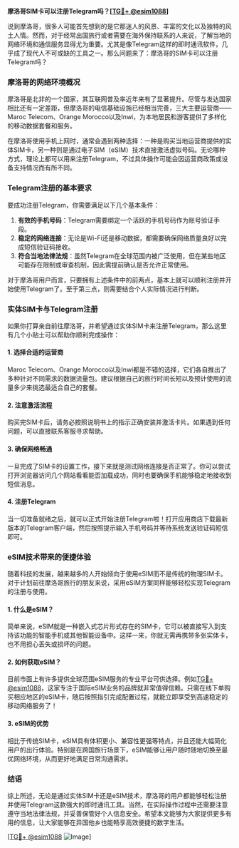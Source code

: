 **摩洛哥SIM卡可以注册Telegram吗？[[TG💪+ @esim1088](https://t.me/s/esim1088)]**

说到摩洛哥，很多人可能首先想到的是它那迷人的风景、丰富的文化以及独特的风土人情。然而，对于经常出国旅行或者需要在海外保持联系的人来说，了解当地的网络环境和通信服务显得尤为重要。尤其是像Telegram这样的即时通讯软件，几乎成了现代人不可或缺的工具之一。那么问题来了：摩洛哥的SIM卡可以注册Telegram吗？

### 摩洛哥的网络环境概况

摩洛哥是北非的一个国家，其互联网普及率近年来有了显著提升。尽管与发达国家相比还有一定差距，但摩洛哥的电信基础设施已经相当完善，三大主要运营商——Maroc Telecom、Orange Morocco以及Inwi，为本地居民和游客提供了多样化的移动数据套餐和服务。

在摩洛哥使用手机上网时，通常会遇到两种选择：一种是购买当地运营商提供的实体SIM卡，另一种则是通过电子SIM（eSIM）技术直接激活虚拟号码。无论哪种方式，理论上都可以用来注册Telegram，不过具体操作可能会因运营商政策或设备支持情况而有所不同。

### Telegram注册的基本要求

要成功注册Telegram，你需要满足以下几个基本条件：

1. **有效的手机号码**：Telegram需要绑定一个活跃的手机号码作为账号验证手段。
2. **稳定的网络连接**：无论是Wi-Fi还是移动数据，都需要确保网络质量良好以完成短信验证码接收。
3. **符合当地法律法规**：虽然Telegram在全球范围内被广泛使用，但在某些地区可能存在限制或审查机制，因此需提前确认是否允许正常使用。

对于摩洛哥用户而言，只要拥有上述条件中的前两点，基本上就可以顺利注册并开始使用Telegram了。至于第三点，则需要结合个人实际情况进行判断。

### 实体SIM卡与Telegram注册

如果你打算亲自前往摩洛哥，并希望通过实体SIM卡来注册Telegram，那么这里有几个小贴士可以帮助你顺利完成操作：

#### 1. 选择合适的运营商
Maroc Telecom、Orange Morocco以及Inwi都是不错的选择，它们各自推出了多种针对不同需求的数据流量包。建议根据自己的旅行时间长短以及预计使用的流量多少来挑选最适合自己的套餐。

#### 2. 注意激活流程
购买完SIM卡后，请务必按照说明书上的指示正确安装并激活卡片。如果遇到任何问题，可以直接联系客服寻求帮助。

#### 3. 确保网络畅通
一旦完成了SIM卡的设置工作，接下来就是测试网络连接是否正常了。你可以尝试打开浏览器访问几个网站看看能否加载成功，同时也要确保手机能够稳定地接收到短信消息。

#### 4. 注册Telegram
当一切准备就绪之后，就可以正式开始注册Telegram啦！打开应用商店下载最新版本的Telegram客户端，然后按照提示输入手机号码并等待系统发送验证码短信即可。

### eSIM技术带来的便捷体验

随着科技的发展，越来越多的人开始倾向于使用eSIM而不是传统的物理SIM卡。对于计划前往摩洛哥旅行的朋友来说，采用eSIM方案同样能够轻松实现Telegram的注册与使用。

#### 1. 什么是eSIM？
简单来说，eSIM就是一种嵌入式芯片形式存在的SIM卡，它可以被直接写入到支持该功能的智能手机或其他智能设备中。这样一来，你就无需再携带多张实体卡，也不用担心丢失或损坏的问题。

#### 2. 如何获取eSIM？
目前市面上有许多提供全球范围eSIM服务的专业平台可供选择。例如[TG💪+ @esim1088](https://t.me/s/esim1088)，这家专注于国际eSIM业务的品牌就非常值得信赖。只需在线下单购买相应地区的eSIM卡，随后按照指引完成配置过程，就能立即享受到高速稳定的移动网络服务了！

#### 3. eSIM的优势
相比于传统SIM卡，eSIM具有体积更小、兼容性更强等特点，并且还能大幅简化用户的出行体验。特别是在跨国旅行场景下，eSIM能够让用户随时随地切换至最优网络环境，从而更好地满足日常沟通需求。

### 结语

综上所述，无论是通过实体SIM卡还是eSIM技术，摩洛哥的用户都能够轻松注册并使用Telegram这款强大的即时通讯工具。当然，在实际操作过程中还需要注意遵守当地法律法规，并妥善保管好个人信息安全。希望本文能够为大家提供更多有用的信息，让大家能够在异国他乡也能畅享高效便捷的数字生活。

[[TG💪+ @esim1088](https://t.me/s/esim1088) ![Image](https://i.postimg.cc/4NQfJmqS/Snipaste-2025-05-13-00-14-12.png)]